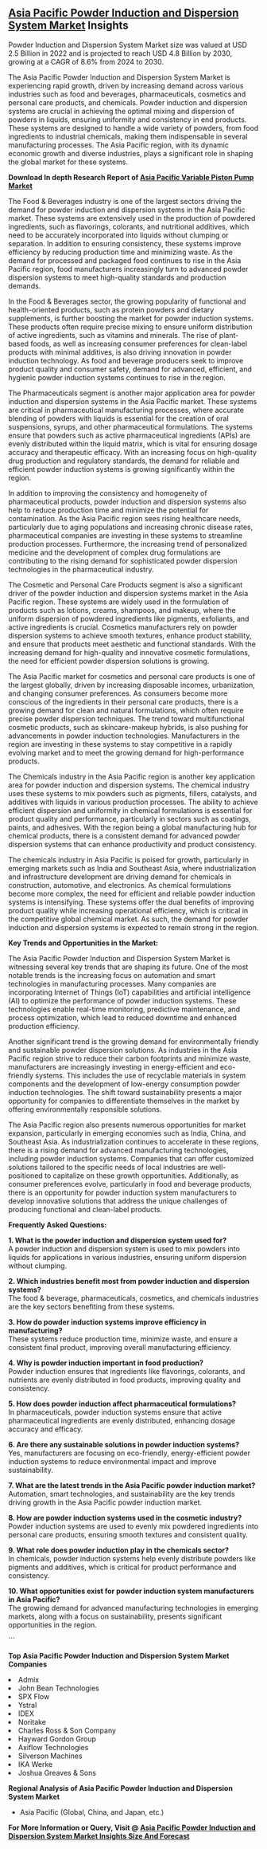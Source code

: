 <h2><a href="https://www.verifiedmarketreports.com/download-sample/?rid=53637&amp;utm_source=Github-Feb&amp;utm_medium=219" target="_blank">Asia Pacific Powder Induction and Dispersion System Market</a> Insights</h2><p>Powder Induction and Dispersion System Market size was valued at USD 2.5 Billion in 2022 and is projected to reach USD 4.8 Billion by 2030, growing at a CAGR of 8.6% from 2024 to 2030.</p><p><p>The Asia Pacific Powder Induction and Dispersion System Market is experiencing rapid growth, driven by increasing demand across various industries such as food and beverages, pharmaceuticals, cosmetics and personal care products, and chemicals. Powder induction and dispersion systems are crucial in achieving the optimal mixing and dispersion of powders in liquids, ensuring uniformity and consistency in end products. These systems are designed to handle a wide variety of powders, from food ingredients to industrial chemicals, making them indispensable in several manufacturing processes. The Asia Pacific region, with its dynamic economic growth and diverse industries, plays a significant role in shaping the global market for these systems.</p> <p><p><strong>Download In depth Research Report of <a href="https://www.verifiedmarketreports.com/download-sample/?rid=236118&amp;utm_source=Pulse-Dec&amp;utm_medium=219" target="_blank">Asia Pacific Variable Piston Pump Market</a></strong></p></p> <p>The Food & Beverages industry is one of the largest sectors driving the demand for powder induction and dispersion systems in the Asia Pacific market. These systems are extensively used in the production of powdered ingredients, such as flavorings, colorants, and nutritional additives, which need to be accurately incorporated into liquids without clumping or separation. In addition to ensuring consistency, these systems improve efficiency by reducing production time and minimizing waste. As the demand for processed and packaged food continues to rise in the Asia Pacific region, food manufacturers increasingly turn to advanced powder dispersion systems to meet high-quality standards and production demands.</p> <p>In the Food & Beverages sector, the growing popularity of functional and health-oriented products, such as protein powders and dietary supplements, is further boosting the market for powder induction systems. These products often require precise mixing to ensure uniform distribution of active ingredients, such as vitamins and minerals. The rise of plant-based foods, as well as increasing consumer preferences for clean-label products with minimal additives, is also driving innovation in powder induction technology. As food and beverage producers seek to improve product quality and consumer safety, demand for advanced, efficient, and hygienic powder induction systems continues to rise in the region.</p> <p>The Pharmaceuticals segment is another major application area for powder induction and dispersion systems in the Asia Pacific market. These systems are critical in pharmaceutical manufacturing processes, where accurate blending of powders with liquids is essential for the creation of oral suspensions, syrups, and other pharmaceutical formulations. The systems ensure that powders such as active pharmaceutical ingredients (APIs) are evenly distributed within the liquid matrix, which is vital for ensuring dosage accuracy and therapeutic efficacy. With an increasing focus on high-quality drug production and regulatory standards, the demand for reliable and efficient powder induction systems is growing significantly within the region.</p> <p>In addition to improving the consistency and homogeneity of pharmaceutical products, powder induction and dispersion systems also help to reduce production time and minimize the potential for contamination. As the Asia Pacific region sees rising healthcare needs, particularly due to aging populations and increasing chronic disease rates, pharmaceutical companies are investing in these systems to streamline production processes. Furthermore, the increasing trend of personalized medicine and the development of complex drug formulations are contributing to the rising demand for sophisticated powder dispersion technologies in the pharmaceutical industry.</p> <p>The Cosmetic and Personal Care Products segment is also a significant driver of the powder induction and dispersion systems market in the Asia Pacific region. These systems are widely used in the formulation of products such as lotions, creams, shampoos, and makeup, where the uniform dispersion of powdered ingredients like pigments, exfoliants, and active ingredients is crucial. Cosmetics manufacturers rely on powder dispersion systems to achieve smooth textures, enhance product stability, and ensure that products meet aesthetic and functional standards. With the increasing demand for high-quality and innovative cosmetic formulations, the need for efficient powder dispersion solutions is growing.</p> <p>The Asia Pacific market for cosmetics and personal care products is one of the largest globally, driven by increasing disposable incomes, urbanization, and changing consumer preferences. As consumers become more conscious of the ingredients in their personal care products, there is a growing demand for clean and natural formulations, which often require precise powder dispersion techniques. The trend toward multifunctional cosmetic products, such as skincare-makeup hybrids, is also pushing for advancements in powder induction technologies. Manufacturers in the region are investing in these systems to stay competitive in a rapidly evolving market and to meet the growing demand for high-performance products.</p> <p>The Chemicals industry in the Asia Pacific region is another key application area for powder induction and dispersion systems. The chemical industry uses these systems to mix powders such as pigments, fillers, catalysts, and additives with liquids in various production processes. The ability to achieve efficient dispersion and uniformity in chemical formulations is essential for product quality and performance, particularly in sectors such as coatings, paints, and adhesives. With the region being a global manufacturing hub for chemical products, there is a consistent demand for advanced powder dispersion systems that can enhance productivity and product consistency.</p> <p>The chemicals industry in Asia Pacific is poised for growth, particularly in emerging markets such as India and Southeast Asia, where industrialization and infrastructure development are driving demand for chemicals in construction, automotive, and electronics. As chemical formulations become more complex, the need for efficient and reliable powder induction systems is intensifying. These systems offer the dual benefits of improving product quality while increasing operational efficiency, which is critical in the competitive global chemical market. As such, the demand for powder induction and dispersion systems is expected to remain strong in the region.</p> <p><b>Key Trends and Opportunities in the Market:</b></p> <p>The Asia Pacific Powder Induction and Dispersion System Market is witnessing several key trends that are shaping its future. One of the most notable trends is the increasing focus on automation and smart technologies in manufacturing processes. Many companies are incorporating Internet of Things (IoT) capabilities and artificial intelligence (AI) to optimize the performance of powder induction systems. These technologies enable real-time monitoring, predictive maintenance, and process optimization, which lead to reduced downtime and enhanced production efficiency.</p> <p>Another significant trend is the growing demand for environmentally friendly and sustainable powder dispersion solutions. As industries in the Asia Pacific region strive to reduce their carbon footprints and minimize waste, manufacturers are increasingly investing in energy-efficient and eco-friendly systems. This includes the use of recyclable materials in system components and the development of low-energy consumption powder induction technologies. The shift toward sustainability presents a major opportunity for companies to differentiate themselves in the market by offering environmentally responsible solutions.</p> <p>The Asia Pacific region also presents numerous opportunities for market expansion, particularly in emerging economies such as India, China, and Southeast Asia. As industrialization continues to accelerate in these regions, there is a rising demand for advanced manufacturing technologies, including powder induction systems. Companies that can offer customized solutions tailored to the specific needs of local industries are well-positioned to capitalize on these growth opportunities. Additionally, as consumer preferences evolve, particularly in food and beverage products, there is an opportunity for powder induction system manufacturers to develop innovative solutions that address the unique challenges of producing functional and clean-label products.</p> <p><b>Frequently Asked Questions:</b></p> <p><b>1. What is the powder induction and dispersion system used for?</b><br> A powder induction and dispersion system is used to mix powders into liquids for applications in various industries, ensuring uniform dispersion without clumping.</p> <p><b>2. Which industries benefit most from powder induction and dispersion systems?</b><br> The food & beverage, pharmaceuticals, cosmetics, and chemicals industries are the key sectors benefiting from these systems.</p> <p><b>3. How do powder induction systems improve efficiency in manufacturing?</b><br> These systems reduce production time, minimize waste, and ensure a consistent final product, improving overall manufacturing efficiency.</p> <p><b>4. Why is powder induction important in food production?</b><br> Powder induction ensures that ingredients like flavorings, colorants, and nutrients are evenly distributed in food products, improving quality and consistency.</p> <p><b>5. How does powder induction affect pharmaceutical formulations?</b><br> In pharmaceuticals, powder induction systems ensure that active pharmaceutical ingredients are evenly distributed, enhancing dosage accuracy and efficacy.</p> <p><b>6. Are there any sustainable solutions in powder induction systems?</b><br> Yes, manufacturers are focusing on eco-friendly, energy-efficient powder induction systems to reduce environmental impact and improve sustainability.</p> <p><b>7. What are the latest trends in the Asia Pacific powder induction market?</b><br> Automation, smart technologies, and sustainability are the key trends driving growth in the Asia Pacific powder induction market.</p> <p><b>8. How are powder induction systems used in the cosmetic industry?</b><br> Powder induction systems are used to evenly mix powdered ingredients into personal care products, ensuring smooth textures and consistent quality.</p> <p><b>9. What role does powder induction play in the chemicals sector?</b><br> In chemicals, powder induction systems help evenly distribute powders like pigments and additives, which is critical for product performance and consistency.</p> <p><b>10. What opportunities exist for powder induction system manufacturers in Asia Pacific?</b><br> The growing demand for advanced manufacturing technologies in emerging markets, along with a focus on sustainability, presents significant opportunities in the region.</p> ```</p><p><strong>Top Asia Pacific Powder Induction and Dispersion System Market Companies</strong></p><div data-test-id=""><p><li>Admix</li><li> John Bean Technologies</li><li> SPX Flow</li><li> Ystral</li><li> IDEX</li><li> Noritake</li><li> Charles Ross & Son Company</li><li> Hayward Gordon Group</li><li> Axiflow Technologies</li><li> Silverson Machines</li><li> IKA Werke</li><li> Joshua Greaves & Sons</li></p><div><strong>Regional Analysis of&nbsp;Asia Pacific Powder Induction and Dispersion System Market</strong></div><ul><li dir="ltr"><p dir="ltr">Asia Pacific (Global, China, and Japan, etc.)</p></li></ul><p><strong>For More Information or Query, Visit @&nbsp;</strong><strong><a href="https://www.verifiedmarketreports.com/product/global-powder-induction-and-dispersion-system-market-2019-by-manufacturers-regions-type-and-application-forecast-to-2024/?utm_source=Github-Feb&amp;utm_medium=219" target="_blank">Asia Pacific Powder Induction and Dispersion System Market Insights Size And Forecast</a></strong></p></div><h2>&nbsp;</h2><div data-test-id="">&nbsp;</div>
